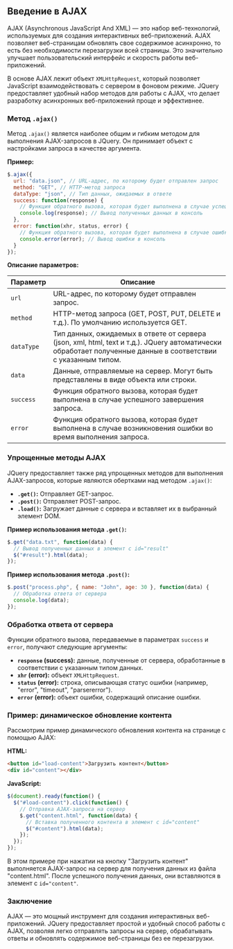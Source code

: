 ## Введение в AJAX

AJAX (Asynchronous JavaScript And XML) — это набор веб-технологий, используемых для создания интерактивных веб-приложений. AJAX позволяет веб-страницам обновлять свое содержимое асинхронно, то есть без необходимости перезагрузки всей страницы.  Это значительно улучшает пользовательский интерфейс и скорость работы веб-приложений.

В основе AJAX лежит объект `XMLHttpRequest`, который позволяет JavaScript взаимодействовать с сервером в фоновом режиме.  JQuery предоставляет удобный набор методов для работы с AJAX, что делает разработку асинхронных веб-приложений проще и эффективнее.

### Метод `.ajax()`

Метод `.ajax()` является наиболее общим и гибким методом для выполнения AJAX-запросов в JQuery. Он принимает объект с настройками запроса в качестве аргумента. 

**Пример:**

```javascript
$.ajax({
  url: "data.json", // URL-адрес, по которому будет отправлен запрос
  method: "GET", // HTTP-метод запроса
  dataType: "json", // Тип данных, ожидаемых в ответе
  success: function(response) {
    // Функция обратного вызова, которая будет выполнена в случае успешного запроса
    console.log(response); // Вывод полученных данных в консоль
  },
  error: function(xhr, status, error) {
    // Функция обратного вызова, которая будет выполнена в случае ошибки запроса
    console.error(error); // Вывод ошибки в консоль
  }
});
```

**Описание параметров:**

| Параметр | Описание |
|---|---|
| `url` | URL-адрес, по которому будет отправлен запрос. |
| `method` | HTTP-метод запроса (GET, POST, PUT, DELETE и т.д.). По умолчанию используется GET. |
| `dataType` | Тип данных, ожидаемых в ответе от сервера (json, xml, html, text и т.д.). JQuery автоматически обработает полученные данные в соответствии с указанным типом. |
| `data` | Данные, отправляемые на сервер. Могут быть представлены в виде объекта или строки. |
| `success` | Функция обратного вызова, которая будет выполнена в случае успешного завершения запроса. |
| `error` | Функция обратного вызова, которая будет выполнена в случае возникновения ошибки во время выполнения запроса. |

### Упрощенные методы AJAX

JQuery предоставляет также ряд упрощенных методов для выполнения AJAX-запросов, которые являются обертками над методом `.ajax()`:

* **`.get()`:** Отправляет GET-запрос.
* **`.post()`:** Отправляет POST-запрос.
* **`.load()`:** Загружает данные с сервера и вставляет их в выбранный элемент DOM.

**Пример использования метода `.get()`:**

```javascript
$.get("data.txt", function(data) {
  // Вывод полученных данных в элемент с id="result"
  $("#result").html(data);
});
```

**Пример использования метода `.post()`:**

```javascript
$.post("process.php", { name: "John", age: 30 }, function(data) {
  // Обработка ответа от сервера
  console.log(data);
});
```

### Обработка ответа от сервера

Функции обратного вызова, передаваемые в параметрах `success` и `error`, получают следующие аргументы:

* **`response` (success):** данные, полученные от сервера, обработанные в соответствии с указанным типом данных.
* **`xhr` (error):** объект `XMLHttpRequest`.
* **`status` (error):** строка, описывающая статус ошибки (например, "error", "timeout", "parsererror").
* **`error` (error):** объект ошибки, содержащий описание ошибки.

### Пример: динамическое обновление контента

Рассмотрим пример динамического обновления контента на странице с помощью AJAX:

**HTML:**

```html
<button id="load-content">Загрузить контент</button>
<div id="content"></div>
```

**JavaScript:**

```javascript
$(document).ready(function() {
  $("#load-content").click(function() {
    // Отправка AJAX-запроса на сервер
    $.get("content.html", function(data) {
      // Вставка полученного контента в элемент с id="content"
      $("#content").html(data);
    });
  });
});
```

В этом примере при нажатии на кнопку "Загрузить контент" выполняется AJAX-запрос на сервер для получения данных из файла "content.html". После успешного получения данных, они вставляются в элемент с `id="content"`.

### Заключение

AJAX — это мощный инструмент для создания интерактивных веб-приложений. JQuery предоставляет простой и удобный способ работы с AJAX, позволяя легко отправлять запросы на сервер, обрабатывать ответы и обновлять содержимое веб-страницы без ее перезагрузки.

